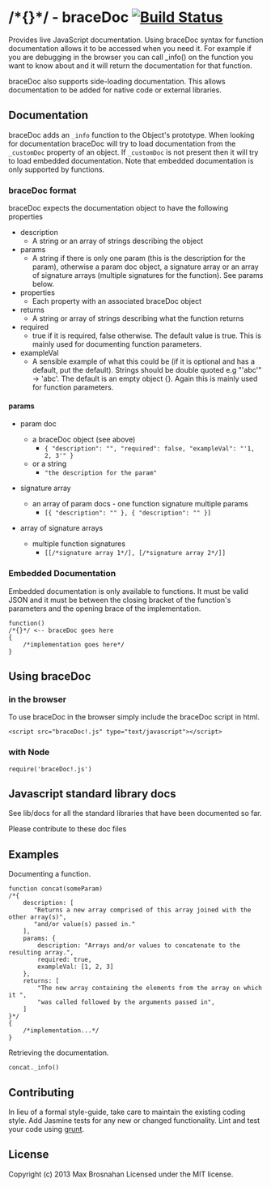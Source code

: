 # /\*{}\*/ - braceDoc [![Build Status](https://travis-ci.org/gingermusketeer/braceDoc.png?branch=master)](https://travis-ci.org/gingermusketeer/braceDoc)

Provides live JavaScript documentation. Using braceDoc syntax for function documentation allows it to be accessed when you need it. For example if you are debugging in the browser you can call _info() on the function you want to know about and it will return the documentation for that function.

braceDoc also supports side-loading documentation. This allows documentation to be added for native code or external libraries.


## Documentation

braceDoc adds an ```_info``` function to the Object's prototype. When looking for documentation braceDoc will try to load documentation from the ```_customDoc``` property of an object. If ```_customDoc``` is not present then it will try to load embedded documentation. Note that embedded documentation is only supported by functions.

### braceDoc format

braceDoc expects the documentation object to have the following properties

* description
    * A string or an array of strings describing the object
* params
    * A string if there is only one param (this is the description for the param), otherwise a param doc object, a signature array or an array of signature arrays (multiple signatures for the function). See params below.
* properties
    * Each property with an associated braceDoc object
* returns
    * A string or array of strings describing what the function returns
* required
    * true if it is required, false otherwise. The default value is true. This is mainly used for documenting function parameters.
* exampleVal
    * A sensible example of what this could be (if it is optional and has a default, put the default). Strings should be double quoted e.g "'abc'" -> 'abc'. The default is an empty object {}. Again this is mainly used for function parameters.

#### params
* param doc
    * a braceDoc object (see above)
        * ```{ "description": "", "required": false, "exampleVal": "'1, 2, 3'" }```
    * or a string
        * ```"the description for the param"```
* signature array
    * an array of param docs - one function signature multiple params
        * ```[{ "description": "" }, { "description": "" }]```

* array of signature arrays
    * multiple function signatures
        * ```[[/*signature array 1*/], [/*signature array 2*/]]```

### Embedded Documentation

Embedded documentation is only available to functions. It must be valid JSON and it must be between the closing bracket of the function's parameters and the opening brace of the implementation.

    function()
    /*{}*/ <-- braceDoc goes here
    {
        /*implementation goes here*/
    }

## Using braceDoc

### in the browser

To use braceDoc in the browser simply include the braceDoc script in html.

    <script src="braceDoc!.js" type="text/javascript"></script>

### with Node

    require('braceDoc!.js')

## Javascript standard library docs

See lib/docs for all the standard libraries that have been documented so far.

Please contribute to these doc files

## Examples

Documenting a function.

    function concat(someParam)
    /*{
        description: [
           "Returns a new array comprised of this array joined with the other array(s)",
           "and/or value(s) passed in."
        ],
        params: {
            description: "Arrays and/or values to concatenate to the resulting array.",
            required: true,
            exampleVal: [1, 2, 3]
        },
        returns: [
            "The new array containing the elements from the array on which it ",
            "was called followed by the arguments passed in",
        ]
    }*/
    {
        /*implementation...*/
    }


Retrieving the documentation.

    concat._info()


## Contributing
In lieu of a formal style-guide, take care to maintain the existing coding style. Add Jasmine tests for any new or changed functionality. Lint and test your code using [grunt](https://github.com/gruntjs/grunt).

## License
Copyright (c) 2013 Max Brosnahan
Licensed under the MIT license.
